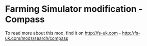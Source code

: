 Farming Simulator modification - Compass
========================================

To read more about this mod, find it on http://fs-uk.com - http://fs-uk.com/mods/search/compass